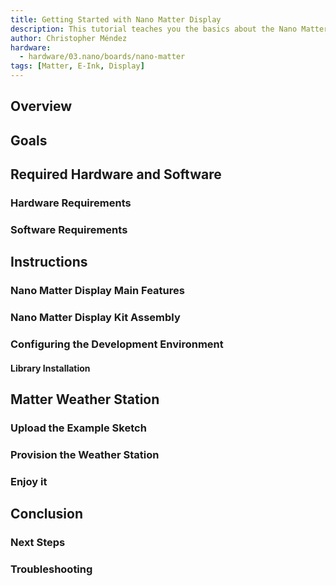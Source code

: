 ```yaml
---
title: Getting Started with Nano Matter Display
description: This tutorial teaches you the basics about the Nano Matter Display, leveraging the Arduino environment to develop E-Ink + Matter applications.
author: Christopher Méndez
hardware:
  - hardware/03.nano/boards/nano-matter
tags: [Matter, E-Ink, Display]
---
```


## Overview

## Goals

## Required Hardware and Software

### Hardware Requirements

### Software Requirements

## Instructions

### Nano Matter Display Main Features

### Nano Matter Display Kit Assembly

### Configuring the Development Environment

#### Library Installation

## Matter Weather Station

### Upload the Example Sketch

### Provision the Weather Station

### Enjoy it

## Conclusion

### Next Steps

### Troubleshooting

